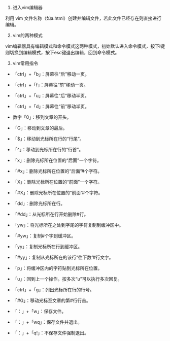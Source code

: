 1. 进入vim编辑器

利用 vim 文件名称（如a.html）创建并编辑文件，若此文件已经存在则直接进行编辑。

2. vim的两种模式

vim编辑器具有编辑模式和命令模式这两种模式，初始默认进入命令模式，按下i键则切换到编辑模式，按下esc键退出编辑，回到命令模式。

3. vim常用指令

- 「ctrl」+「b」：屏幕往“后”移动一页。

- 「ctrl」+「f」：屏幕往“前”移动一页。

- 「ctrl」+「u」：屏幕往“后”移动半页。

- 「ctrl」+「d」：屏幕往“前”移动半页。

- 数字「0」：移到文章的开头。

- 「G」：移动到文章的最后。

- 「$」：移动到光标所在行的“行尾”。

- 「^」：移动到光标所在行的“行首”。

- 「x」：删除光标所在位置的“后面”一个字符。

- 「#x」：删除光标所在位置的“后面”#个字符。

- 「X」：删除光标所在位置的“前面”一个字符。

- 「#X」：删除光标所在位置的“前面”#个字符。

- 「dd」：删除光标所在行。

- 「#dd」：从光标所在行开始删除#行。

- 「yw」：将光标所在之处到字尾的字符复制到缓冲区中。

- 「#yw」：复制#个字到缓冲区。

- 「yy」：复制光标所在行到缓冲区。

- 「#yy」：复制从光标所在的该行“往下数”#行文字。

- 「p」：将缓冲区内的字符贴到光标所在位置。

- 「u」：回到上一个操作。按多次“u”可以执行多次回复。

- 「ctrl」+「g」：列出光标所在行的行号。

- 「#G」：移动光标至文章的第#行行首。

- 「：」+「w」：保存文件。

- 「：」+「wq」：保存文件并退出。

- 「：」+「q!」：不保存文件强制退出。